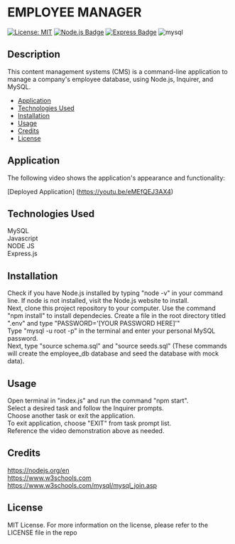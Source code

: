 # EMPLOYEE MANAGER </br>

[![License: MIT](https://img.shields.io/badge/License-MIT-yellow.svg)](https://opensource.org/licenses/MIT)
[![Node.js Badge](https://img.shields.io/badge/Node.js-393?logo=nodedotjs&logoColor=fff&style=flat)](https://nodejs.org/en)
[![Express Badge](https://img.shields.io/badge/Express-000?logo=express&logoColor=fff&style=flat)](https://expressjs.com/)
![mysql](https://img.shields.io/badge/MySQL-00000F?style=for-the-badge&logo=mysql&logoColor=white)

## Description

This content management systems (CMS) is a command-line application to manage a company's employee database, using Node.js, Inquirer, and MySQL.

- [Application](#Application)
- [Technologies Used](#TechnologiesUsed)
- [Installation](#Installation)
- [Usage](#Usage)
- [Credits](#Credits)
- [License](#License)

## Application

The following video shows the application's appearance and functionality:

[Deployed Application] (https://youtu.be/eMEfQEJ3AX4)

## Technologies Used

MySQL </br>
Javascript </br>
NODE JS </br>
Express.js </br>

## Installation

Check if you have Node.js installed by typing "node -v" in your command line. If node is not installed, visit the Node.js website to install. </br>
Next, clone this project repository to your computer.
Use the command "npm install" to install dependecies.
Create a file in the root directory titled ".env" and type "PASSWORD='[YOUR PASSWORD HERE]'" </br>
Type "mysql -u root -p" in the terminal and enter your personal MySQL password. </br>
Next, type "source schema.sql" and "source seeds.sql" (These commands will create the employee_db database and seed the database with mock data).</br>

## Usage

Open terminal in "index.js" and run the command "npm start".</br>
Select a desired task and follow the Inquirer prompts.</br>
Choose another task or exit the application.</br>
To exit application, choose "EXIT" from task prompt list.</br>
Reference the video demonstration above as needed.</br>

## Credits

https://nodejs.org/en </br>
https://www.w3schools.com </br>
https://www.w3schools.com/mysql/mysql_join.asp </br>

## License

MIT License.
For more information on the license, please refer to the LICENSE file in the repo
